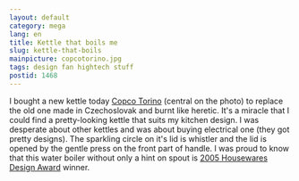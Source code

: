 ```yaml
---
layout: default
category: mega
lang: en
title: Kettle that boils me
slug: kettle-that-boils
mainpicture: copcotorino.jpg
tags: design fan hightech stuff 
postid: 1468
---
```



I bought a new kettle today [Copco Torino](http://www.copco.com/store/site/product.cfm/id/E61E9EB8-475A-BAC0-5AC88A711E41331F/fid/E61E9EC8-475A-BAC0-54A45EFF084BB109.cfm) (central on the photo) to replace the old one made in Czechoslovak and burnt like heretic. It's a miracle that I could find a pretty-looking kettle that suits my kitchen design. I was desperate about other kettles and was about buying electrical one (they got pretty designs). The sparkling circle on it's lid is whistler and the lid is opened by the gentle press on the front part of handle. I was proud to know that this water boiler without only a hint on spout is  [2005 Housewares Design Award](http://www.copco.com/promo_colorblooms.cfm) winner.